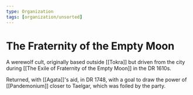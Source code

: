 ```yaml
---
type: Organization
tags: [organization/unsorted]
---
```

# The Fraternity of the Empty Moon

A werewolf cult, originally based outside [[Tokra]] but driven from the city during [[The Exile of Fraternity of the Empty Moon]] in the DR 1610s. 

Returned, with [[Agata]]'s aid, in DR 1748, with a goal to draw the power of [[Pandemonium]] closer to Taelgar, which was foiled by the party. 